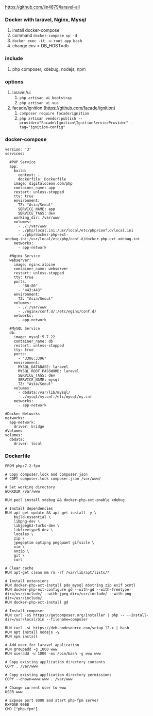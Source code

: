 https://github.com/jin4879/laravel-all

### Docker with laravel, Nginx, Mysql
1. install docker-compose
2. command `docker-compose up -d`
3. `docker exec -it -u root app bash`
4. change env > DB_HOST=db

### include
1. php composer, xdebug, nodejs, npm

### options
1. laravel/ui
    1. `php artisan ui bootstrap`
    2. `php artisan ui vue`
2. facade/ignition (https://github.com/facade/ignition)
    1. `composer require facade/ignition`
    2. `php artisan vendor:publish --provider="Facade\Ignition\IgnitionServiceProvider" --tag="ignition-config"`

### docker-compose
```
version: '3'
services:

  #PHP Service
  app:
    build:
      context: .
      dockerfile: Dockerfile
    image: digitalocean.com/php
    container_name: app
    restart: unless-stopped
    tty: true
    environment:
      TZ: "Asia/Seoul"
      SERVICE_NAME: app
      SERVICE_TAGS: dev
    working_dir: /var/www
    volumes:
      - ./:/var/www
      - ./php/local.ini:/usr/local/etc/php/conf.d/local.ini
      - ./php/docker-php-ext-xdebug.ini:/usr/local/etc/php/conf.d/docker-php-ext-xdebug.ini
    networks:
      - app-network

  #Nginx Service
  webserver:
    image: nginx:alpine
    container_name: webserver
    restart: unless-stopped
    tty: true
    ports:
      - "80:80"
      - "443:443"
    environment:
      TZ: "Asia/Seoul"
    volumes:
      - ./:/var/www
      - ./nginx/conf.d/:/etc/nginx/conf.d/
    networks:
      - app-network

  #MySQL Service
  db:
    image: mysql:5.7.22
    container_name: db
    restart: unless-stopped
    tty: true
    ports:
      - "3306:3306"
    environment:
      MYSQL_DATABASE: laravel
      MYSQL_ROOT_PASSWORD: laravel
      SERVICE_TAGS: dev
      SERVICE_NAME: mysql
      TZ: "Asia/Seoul"
    volumes:
      - dbdata:/var/lib/mysql/
      - ./mysql/my.cnf:/etc/mysql/my.cnf
    networks:
      - app-network

#Docker Networks
networks:
  app-network:
    driver: bridge
#Volumes
volumes:
  dbdata:
    driver: local
```

### Dockerfile
```
FROM php:7.2-fpm

# Copy composer.lock and composer.json
# COPY composer.lock composer.json /var/www/

# Set working directory
WORKDIR /var/www

RUN pecl install xdebug && docker-php-ext-enable xdebug

# Install dependencies
RUN apt-get update && apt-get install -y \
    build-essential \
    libpng-dev \
    libjpeg62-turbo-dev \
    libfreetype6-dev \
    locales \
    zip \
    jpegoptim optipng pngquant gifsicle \
    vim \
    unzip \
    git \
    curl

# Clear cache
RUN apt-get clean && rm -rf /var/lib/apt/lists/*

# Install extensions
RUN docker-php-ext-install pdo_mysql mbstring zip exif pcntl
RUN docker-php-ext-configure gd --with-gd --with-freetype-dir=/usr/include/ --with-jpeg-dir=/usr/include/ --with-png-dir=/usr/include/
RUN docker-php-ext-install gd

# Install composer
RUN curl -sS https://getcomposer.org/installer | php -- --install-dir=/usr/local/bin --filename=composer

RUN curl -sL https://deb.nodesource.com/setup_12.x | bash
RUN apt install nodejs -y
RUN npm install

# Add user for laravel application
RUN groupadd -g 1000 www
RUN useradd -u 1000 -ms /bin/bash -g www www

# Copy existing application directory contents
COPY . /var/www

# Copy existing application directory permissions
COPY --chown=www:www . /var/www

# Change current user to www
USER www

# Expose port 9000 and start php-fpm server
EXPOSE 9000
CMD ["php-fpm"]


```
